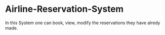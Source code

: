 # Airline-Reservation-System
In this System one can book, view, modify the reservations they have alredy made.
